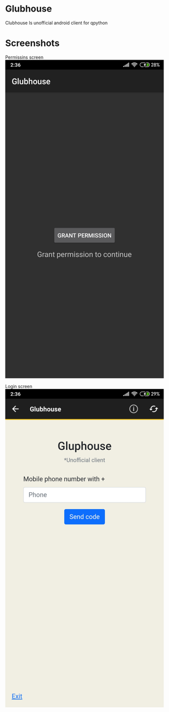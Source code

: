 # Glubhouse
Clubhouse Is unofficial android client for qpython

# Screenshots
Permissins screen
![permissions](https://raw.githubusercontent.com/gornostay25/Glubhouse/main/sceenshots/permissions.jpg)

Login screen
![login](https://raw.githubusercontent.com/gornostay25/Glubhouse/main/sceenshots/login.jpg)
